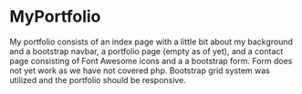 # MyPortfolio

My portfolio consists of an index page with a little bit about my background and a bootstrap navbar, a portfolio page (empty as of yet), and a contact page consisting of Font Awesome icons and a a bootstrap form. Form does not yet work as we have not covered php. Bootstrap grid system was utilized and the portfolio should be responsive.